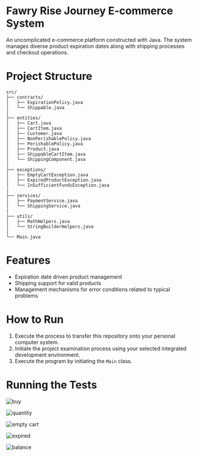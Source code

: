 # Fawry Rise Journey E-commerce System 

An uncomplicated e-commerce platform constructed with Java. The system manages diverse product expiration dates along with shipping processes and checkout operations. 

# Project Structure

    src/
    ├── contracts/
    │   ├── ExpirationPolicy.java
    │   └── Shippable.java
    |
    ├── entities/
    │   ├── Cart.java
    │   ├── CartItem.java
    │   ├── Customer.java
    │   ├── NonPerishablePolicy.java
    │   ├── PerishablePolicy.java
    │   ├── Product.java
    │   ├── ShippableCartItem.java
    │   └── ShippingComponent.java
    |
    ├── exceptions/
    │   ├── EmptyCartException.java
    │   ├── ExpiredProductException.java
    │   └── InSufficientFundsException.java
    |
    ├── services/
    │   ├── PaymentService.java
    │   └── ShippingService.java
    |
    ├── utils/
    │   ├── MathHelpers.java
    │   └── StringBuilderHelpers.java
    |
    └── Main.java

# Features 

* Expiration date driven product management 
* Shipping support for valid products 
* Management mechanisms for error conditions related to typical problems 

# How to Run 

1. Execute the process to transfer this repository onto your personal computer system. 
2. Initiate the project examination process using your selected integrated development environment. 
3. Execute the program by initiating the `Main` class. 


# Running the Tests

![buy](https://github.com/user-attachments/assets/c00fdedb-be0e-46bb-8517-aa67b318ccd7)

![quantity](https://github.com/user-attachments/assets/9c4156d4-fbb3-4f99-8f5b-0504ed896f66)

![empty cart](https://github.com/user-attachments/assets/2d66e5f6-85dc-4002-80f3-536fd68f1294)

![expired](https://github.com/user-attachments/assets/16b5dccf-4bae-4084-9a84-7b39964805c2)

![balance](https://github.com/user-attachments/assets/ebc33da3-5f8d-4446-9531-fe58fce6fbf1)
